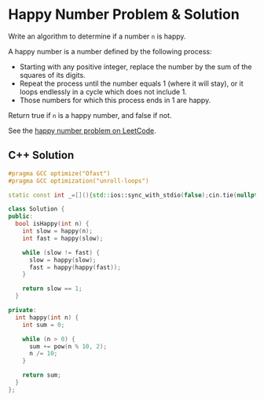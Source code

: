# Happy Number Problem & Solution

Write an algorithm to determine if a number `n` is happy.

A happy number is a number defined by the following process:

- Starting with any positive integer, replace the number by the sum of the squares of its digits.
- Repeat the process until the number equals 1 (where it will stay), or it loops endlessly in a cycle which does not include 1.
- Those numbers for which this process ends in 1 are happy.

Return true if `n` is a happy number, and false if not.

See the [happy number problem on LeetCode](https://leetcode.com/problems/happy-number).

## C++ Solution

```cpp
#pragma GCC optimize("Ofast")
#pragma GCC optimization("unroll-loops")

static const int _=[](){std::ios::sync_with_stdio(false);cin.tie(nullptr);cout.tie(nullptr);return 0;}();

class Solution {
public:
  bool isHappy(int n) {
    int slow = happy(n);
    int fast = happy(slow);

    while (slow != fast) {
      slow = happy(slow);
      fast = happy(happy(fast));
    }

    return slow == 1;
  }

private:
  int happy(int n) {
    int sum = 0;

    while (n > 0) {
      sum += pow(n % 10, 2);
      n /= 10;
    }

    return sum;
  }
};
```
